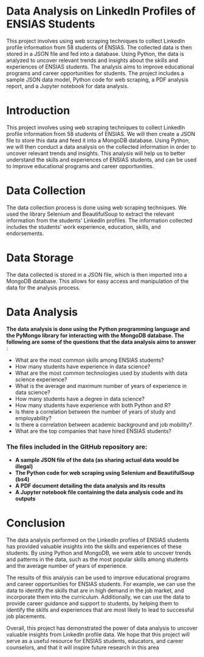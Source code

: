 # Data Analysis on LinkedIn Profiles of ENSIAS Students
This project involves using web scraping techniques to collect LinkedIn profile information from 58 students of ENSIAS. The collected data is then stored in a JSON file and fed into a database. Using Python, the data is analyzed to uncover relevant trends and insights about the skills and experiences of ENSIAS students. The analysis aims to improve educational programs and career opportunities for students. The project includes a sample JSON data model, Python code for web scraping, a PDF analysis report, and a Jupyter notebook for data analysis.
# Introduction
This project involves using web scraping techniques to collect LinkedIn profile information from 58 students of ENSIAS. We will then create a JSON file to store this data and feed it into a MongoDB database. Using Python, we will then conduct a data analysis on the collected information in order to uncover relevant trends and insights. This analysis will help us to better understand the skills and experiences of ENSIAS students, and can be used to improve educational programs and career opportunities.

# Data Collection
The data collection process is done using web scraping techniques. We used the library Selenium and BeautifulSoup to extract the relevant information from the students' LinkedIn profiles. The information collected includes the students' work experience, education, skills, and endorsements.

# Data Storage
The data collected is stored in a JSON file, which is then imported into a MongoDB database. This allows for easy access and manipulation of the data for the analysis process.

# Data Analysis
**The data analysis is done using the Python programming language and the PyMongo library for interacting with the MongoDB database. The following are some of the questions that the data analysis aims to answer** :

- What are the most common skills among ENSIAS students?
- How many students have experience in data science?
- What are the most common technologies used by students with data science experience?
- What is the average and maximum number of years of experience in data science?
- How many students have a degree in data science?
- How many students have experience with both Python and R?
- Is there a correlation between the number of years of study and employability?
- Is there a correlation between academic background and job mobility?
- What are the top companies that have hired ENSIAS students?

### The files included in the GitHub repository are:

- **A sample JSON file of the data (as sharing actual data would be illegal)**
- **The Python code for web scraping using Selenium and BeautifulSoup (bs4)**
- **A PDF document detailing the data analysis and its results**
- **A Jupyter notebook file containing the data analysis code and its outputs**
# Conclusion
The data analysis performed on the LinkedIn profiles of ENSIAS students has provided valuable insights into the skills and experiences of these students. By using Python and MongoDB, we were able to uncover trends and patterns in the data, such as the most popular skills among students and the average number of years of experience.

The results of this analysis can be used to improve educational programs and career opportunities for ENSIAS students. For example, we can use the data to identify the skills that are in high demand in the job market, and incorporate them into the curriculum. Additionally, we can use the data to provide career guidance and support to students, by helping them to identify the skills and experiences that are most likely to lead to successful job placements.

Overall, this project has demonstrated the power of data analysis to uncover valuable insights from LinkedIn profile data. We hope that this project will serve as a useful resource for ENSIAS students, educators, and career counselors, and that it will inspire future research in this area
